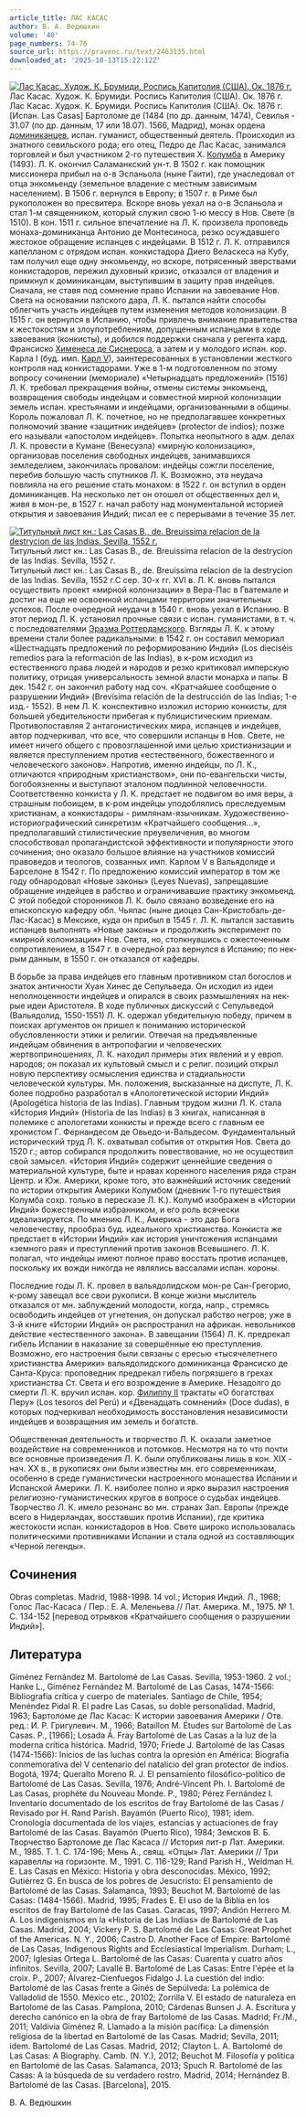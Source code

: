```yaml
---
article_title: ЛАС КАСАС
author: В. А. Ведюшкин
volume: '40'
page_numbers: 74-76
source_url: https://pravenc.ru/text/2463135.html
downloaded_at: '2025-10-13T15:22:12Z'
---
```


[![Лас Касас. Худож. К. Брумиди. Роспись Капитолия (США). Ок. 1876 г.](https://pravenc.ru/data/2019/08/18/1236506352/i200.jpg "Кликните для увеличения картинки")](https://pravenc.ru/data/2019/08/18/1236506352/i400.jpg)Лас Касас. Худож. К. Брумиди. Роспись Капитолия (США). Ок. 1876 г.  
Лас Касас. Худож. К. Брумиди. Роспись Капитолия (США). Ок. 1876 г.[Испан. Las Casas] Бартоломе де (1484 (по др. данным, 1474), Севилья - 31.07 (по др. данным, 17 или 18.07). 1566, Мадрид), монах ордена [доминиканцев](https://pravenc.ru/text/Доминиканцы.html), испан. гуманист, общественный деятель. Происходил из знатного севильского рода; его отец, Педро де Лас Касас, занимался торговлей и был участником 2-го путешествия Х. [Колумба](https://pravenc.ru/text/Колумба.html) в Америку (1493). Л. К. окончил Саламанкский ун-т. В 1502 г. как помощник миссионера прибыл на о-в Эспаньола (ныне Гаити), где унаследовал от отца энкомьенду (земельное владение с местным зависимым населением). В 1506 г. вернулся в Европу; в 1507 г. в Риме был рукоположен во пресвитера. Вскоре вновь уехал на о-в Эспаньола и стал 1-м священником, который служил свою 1-ю мессу в Нов. Свете (в 1510). В кон. 1511 г. сильное впечатление на Л. К. произвела проповедь монаха-доминиканца Антонио де Монтесиноса, резко осуждавшего жестокое обращение испанцев с индейцами. В 1512 г. Л. К. отправился капелланом с отрядом испан. конкистадора Диего Веласкеса на Кубу, там получил еще одну энкомьенду, но вскоре, потрясенный зверствами конкистадоров, пережил духовный кризис, отказался от владения и примкнул к доминиканцам, выступившим в защиту прав индейцев. Сначала, не ставя под сомнение право Испании на завоевание Нов. Света на основании папского дара, Л. К. пытался найти способы облегчить участь индейцев путем изменения методов колонизации. В 1515 г. он вернулся в Испанию, чтобы привлечь внимание правительства к жестокостям и злоупотреблениям, допущенным испанцами в ходе завоевания (конкисты), и добился поддержки сначала у регента кард. Франсиско [Хименеса де Сиснероса](<https://pravenc.ru/text/Хименеса де Сиснероса.html>), а затем и у молодого испан. кор. Карла I (буд. имп. [Карл V](<https://pravenc.ru/text/Карл V.html>)), заинтересованных в установлении жесткого контроля над конкистадорами. Уже в 1-м подготовленном по этому вопросу сочинении (мемориале) «Четырнадцать предложений» (1516) Л. К. требовал прекращения войны, отмены системы энкомьенд, возвращения свободы индейцам и совместной мирной колонизации земель испан. крестьянами и индейцами, организованными в общины. Король пожаловал Л. К. почетное, но не предполагавшее конкретных полномочий звание «защитник индейцев» (protector de indios); позже его называли «апостолом индейцев». Попытка неопытного в адм. делах Л. К. провести в Кумане (Венесуэла) «мирную колонизацию», организовав поселения свободных индейцев, занимавшихся земледелием, закончилась провалом: индейцы сожгли поселение, перебив большую часть спутников Л. К. Возможно, эта неудача повлияла на его решение стать монахом: в 1522 г. он вступил в орден доминиканцев. На несколько лет он отошел от общественных дел и, живя в мон-ре, в 1527 г. начал работу над монументальной историей открытия и завоевания Индий; писал ее с перерывами в течение 35 лет.

[![Титульный лист кн.: Las Casas B., de. Breuissima relacion de la destrycion de las Indias. Sevilla, 1552 г.](https://pravenc.ru/data/2019/08/18/1236506302/i200.jpg "Кликните для увеличения картинки")](https://pravenc.ru/data/2019/08/18/1236506302/i400.jpg)Титульный лист кн.: Las Casas B., de. Breuissima relacion de la destrycion de las Indias. Sevilla, 1552 г.  
Титульный лист кн.: Las Casas B., de. Breuissima relacion de la destrycion de las Indias. Sevilla, 1552 г.С сер. 30-х гг. XVI в. Л. К. вновь пытался осуществить проект «мирной колонизации» в Вера-Пас в Гватемале и достиг на еще не освоенной испанцами территории значительных успехов. После очередной неудачи в 1540 г. вновь уехал в Испанию. В этот период Л. К. установил прочные связи с испан. гуманистами, в т. ч. с последователями [Эразма Роттердамского](<https://pravenc.ru/text/Эразм Роттердамский.html>). Взгляды Л. К. к этому времени стали более радикальными: в 1542 г. он составил мемориал «Шестнадцать предложений по реформированию Индий» (Los dieciséis remedios para la reformación de las Indias), в к-ром исходил из естественного права людей и народов и резко критиковал имперскую политику, отрицая универсальность земной власти монарха и папы. В дек. 1542 г. он закончил работу над соч. «Кратчайшее сообщение о разрушении Индий» (Brevísima relación de la destrucción de las Indias; 1-е изд.- 1552). В нем Л. К. конспективно изложил историю конкисты, для большей убедительности прибегая к публицистическим приемам. Противопоставляя 2 антагонистических мира, испанцев и индейцев, автор подчеркивал, что все, что совершили испанцы в Нов. Свете, не имеет ничего общего с провозглашенной ими целью христианизации и является преступлением против «естественного, божественного и человеческого законов». Напротив, именно индейцы, по Л. К., отличаются «природным христианством», они по-евангельски чисты, богобоязненны и выступают эталоном подлинной человечности. Соответственно конкиста у Л. К. предстает не подвигом во имя веры, а страшным побоищем, в к-ром индейцы уподоблялись преследуемым христианам, а конкистадоры - римлянам-язычникам. Художественно-историографический синкретизм «Кратчайшего сообщения...», предполагавший стилистические преувеличения, во многом способствовал пропагандистской эффективности и популярности этого сочинения; оно оказало большое влияние на участников комиссий правоведов и теологов, созванных имп. Карлом V в Вальядолиде и Барселоне в 1542 г. По предложению комиссий император в том же году обнародовал «Новые законы» (Leyes Nuevas), запрещавшие обращение индейцев в рабство и ограничивавшие практику энкомьенд. С этой победой сторонников Л. К. было связано возведение его на епископскую кафедру обл. Чьяпас (ныне диоцез Сан-Кристобаль-де-Лас-Касас) в Мексике, куда он прибыл в 1545 г. Л. К. пытался заставить испанцев выполнять «Новые законы» и продолжить эксперимент по «мирной колонизации» Нов. Света, но, столкнувшись с ожесточенным сопротивлением, в 1547 г. в очередной раз вернулся в Испанию; по нек-рым данным, в 1550 г. он отказался от кафедры.

В борьбе за права индейцев его главным противником стал богослов и знаток античности Хуан Хинес де Сепульведа. Он исходил из идеи неполноценности индейцев и опирался в своих размышлениях на нек-рые идеи Аристотеля. В ходе публичных дискуссий с Сепульведой (Вальядолид, 1550-1551) Л. К. одержал убедительную победу, причем в поисках аргументов он пришел к пониманию исторической обусловленности этики и религии. Отвечая на предъявленные индейцам обвинения в антропофагии и человеческих жертвоприношениях, Л. К. находил примеры этих явлений и у европ. народов; он показал их культовый смысл и с религ. позиций открыл новую перспективу осмысления единства и стадиальности человеческой культуры. Мн. положения, высказанные на диспуте, Л. К. более подробно разработал в «Апологетической истории Индий» (Apologética historia de las Indias). Главным трудом жизни Л. К. стала «История Индий» (Historia de las Indias) в 3 книгах, написанная в полемике с апологетами конкисты и прежде всего с главным ее хронистом Г. Фернандесом де Овьедо-и-Вальдесом. Фундаментальный исторический труд Л. К. охватывал события от открытия Нов. Света до 1520 г.; автор собирался продолжить повествование, но не осуществил свой замысел. «История Индий» содержит ценнейшие сведения о материальной культуре, быте и нравах коренного населения ряда стран Центр. и Юж. Америки, кроме того, это важнейший источник сведений по истории открытия Америки Колумбом (дневник 1-го путешествия Колумба сохр. только в пересказе Л. К.). Колумб изображен в «Истории Индий» божественным избранником, и его роль всячески идеализируется. По мнению Л. К., Америка - это дар Бога человечеству, прообраз буд. идеального христианства. Конкиста же предстает в «Истории Индий» как история уничтожения испанцами «земного рая» и преступлений против законов Всевышнего. Л. К. полагал, что индейцы имеют полное право восстать против испанцев, поскольку их вожди никогда не являлись вассалами испан. короны.

Последние годы Л. К. провел в вальядолидском мон-ре Сан-Грегорио, к-рому завещал все свои рукописи. В конце жизни мыслитель отказался от мн. заблуждений молодости, когда, напр., стремясь освободить индейцев от угнетения, он допускал рабство негров; уже в 3-й книге «Истории Индий» он распространил на африкан. невольников действие «естественного закона». В завещании (1564) Л. К. предрекал гибель Испании в наказание за совершённые ею преступления. Возможно, его настроения были связаны с ересью «тысячелетнего христианства Америки» вальядолидского доминиканца Франсиско де Санта-Круса: проповедник предрекал гибель погрязшего в грехах христианства Ст. Света и его возрождение в Америке. Незадолго до смерти Л. К. вручил испан. кор. [Филиппу II](<https://pravenc.ru/text/Филиппу II.html>) трактаты «О богатствах Перу» (Los tesoros del Perú) и «Двенадцать сомнений» (Doce dudas), в которых подчеркивал необходимость восстановления независимости индейцев и возвращения им земель и богатств.

Общественная деятельность и творчество Л. К. оказали заметное воздействие на современников и потомков. Несмотря на то что почти все основные произведения Л. К. были опубликованы лишь в кон. XIX - нач. XX в., в рукописях они были известны мн. его современникам, особенно в среде гуманистически настроенного монашества Испании и Испанской Америки. Л. К. наиболее полно и ярко выразил настроения религиозно-гуманистических кругов в вопросе о судьбах индейцев. Творчество Л. К. имело резонанс во мн. странах Зап. Европы (прежде всего в Нидерландах, восставших против Испании), где критика жестокости испан. конкистадоров в Нов. Свете широко использовалась политическими противниками Испании и стала одной из составляющих «Черной легенды».

## Сочинения

Obras completas. Madrid, 1988-1998. 14 vol.; История Индий. Л., 1968; Голос Лас-Касаса / Пер.: Е. А. Меленьева // Лат. Америка. М., 1975. № 1. С. 134-152 [перевод отрывков «Кратчайшего сообщения о разрушении Индий»].

## Литература

Giménez Fernández M. Bartolomé de Las Casas. Sevilla, 1953-1960. 2 vol.; Hanke L., Giménez Fernández M. Bartolomé de Las Casas, 1474-1566: Bibliografía crítica y cuerpo de materiales. Santiago de Chile, 1954; Menéndez Pidal R. El padre Las Casas, su doble personalidad. Madrid, 1963; Бартоломе де Лас Касас: К истории завоевания Америки / Отв. ред.: И. Р. Григулевич. М., 1966; Bataillon M. Études sur Bartolomé de Las Casas. P., [1966]; Losada Á. Fray Bartolomé de Las Casas a la luz de la moderna crítica histórica. Madrid, 1970; Friede J. Bartolomé de las Casas (1474-1566): Inicios de las luchas contra la opresión en América: Biografía conmemorativa del V centenario del natalicio del gran protector de indios. Bogotá, 1974; Queralto Moreno R. J. El pensamiento filosófico-político de Bartolomé de Las Casas. Sevilla, 1976; André-Vincent Ph. I. Bartolomé de Las Casas, prophète du Nouveau Monde. P., 1980; Pérez Fernández I. Inventario documentado de los escritos de fray Bartolomé de las Casas / Revisado por H. Rand Parish. Bayamón (Puerto Rico), 1981; idem. Cronología documentada de los viajes, estancias y actuaciones de fray Bartolomé de las Casas. Bayamón (Puerto Rico), 1984; Земсков В. Б. Творчество Бартоломе де Лас Касаса // История лит-р Лат. Америки. М., 1985. Т. 1. С. 174-196; Мень А., свящ. «Отцы» Лат. Америки // Три каравеллы на горизонте. М., 1991. С. 116-129; Rand Parish H., Weidman H. E. Las Casas en México: Historia y obra desconocidas. México, 1992; Gutiérrez G. En busca de los pobres de Jesucristo: El pensamiento de Bartolomé de las Casas. Salamanca, 1993; Beuchot M. Bartolomé de las Casas: (1484-1566). Madrid, 1995; Frades E. El uso de la Biblia en los escritos de fray Bartolomé de las Casas. Caracas, 1997; Andión Herrero M. A. Los indigenismos en la «Historia de Las Indias» de Bartolomé de Las Casas. Madrid, 2004; Vickery P. S. Bartolomé de Las Casas: Great Prophet of the Americas. N. Y., 2006; Castro D. Another Face of Empire: Bartolomé de Las Casas, Indigenous Rights and Ecclesiastical Imperialism. Durham; L., 2007; Iglesias Ortega L. Bartolomé de las Casas: Cuarenta y cuatro años infinitos. Sevilla, 2007; Lavallé B. Bartolomé de Las Casas: Entre l'épée et la croix. P., 2007; Álvarez-Cienfuegos Fidalgo J. La cuestión del indio: Bartolomé de las Casas frente a Ginés de Sepúlveda: La polémica de Valladolid de 1550. México etc., 20102; Zorrilla V. El estado de naturaleza en Bartolomé de las Casas. Pamplona, 2010; Cárdenas Bunsen J. A. Escritura y derecho canónico en la obra de fray Bartolomé de las Casas. Madrid; Fr./M., 2011; Valdivia Giménez R. Llamado a la misión pacífica: La dimensión religiosa de la libertad en Bartolomé de las Casas. Madrid; Sevilla, 2011; idem. Bartolomé de Las Casas. Madrid, 2012; Clayton L. A. Bartolomé de Las Casas: A Biography. Camb. (N. Y.), 2012; Beuchot M. Filosofía y política en Bartolomé de las Casas. Salamanca, 2013; Spuch R. Bartolomé de las Casas: A la búsqueda de su verdadero rostro. Madrid, 2014; Hernández B. Bartolomé de las Casas. [Barcelona], 2015.

В. А. Ведюшкин
